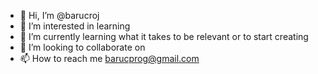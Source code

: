 - 👋 Hi, I’m @barucroj
- 👀 I’m interested in learning 
- 🌱 I’m currently learning what it takes to be relevant or to start creating
- 💞️ I’m looking to collaborate on 
- 📫 How to reach me barucprog@gmail.com

<!---
barucroj/barucroj is a ✨ special ✨ repository because its `README.md` (this file) appears on your GitHub profile.
You can click the Preview link to take a look at your changes.
--->
